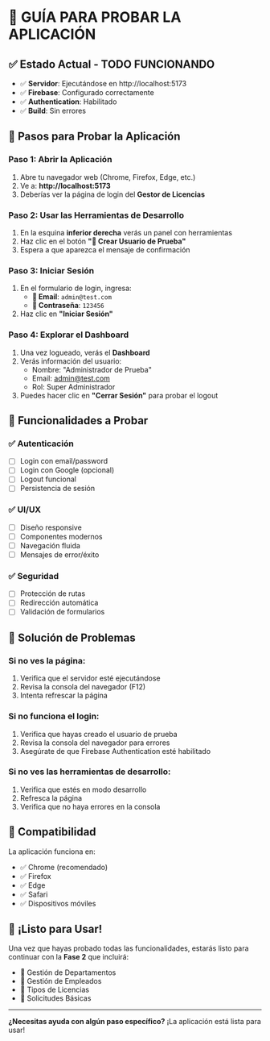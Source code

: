 # 🧪 GUÍA PARA PROBAR LA APLICACIÓN

## ✅ Estado Actual - TODO FUNCIONANDO

- ✅ **Servidor**: Ejecutándose en http://localhost:5173
- ✅ **Firebase**: Configurado correctamente
- ✅ **Authentication**: Habilitado
- ✅ **Build**: Sin errores

## 🚀 Pasos para Probar la Aplicación

### **Paso 1: Abrir la Aplicación**
1. Abre tu navegador web (Chrome, Firefox, Edge, etc.)
2. Ve a: **http://localhost:5173**
3. Deberías ver la página de login del **Gestor de Licencias**

### **Paso 2: Usar las Herramientas de Desarrollo**
1. En la esquina **inferior derecha** verás un panel con herramientas
2. Haz clic en el botón **"👤 Crear Usuario de Prueba"**
3. Espera a que aparezca el mensaje de confirmación

### **Paso 3: Iniciar Sesión**
1. En el formulario de login, ingresa:
   - **📧 Email**: `admin@test.com`
   - **🔑 Contraseña**: `123456`
2. Haz clic en **"Iniciar Sesión"**

### **Paso 4: Explorar el Dashboard**
1. Una vez logueado, verás el **Dashboard**
2. Verás información del usuario:
   - Nombre: "Administrador de Prueba"
   - Email: admin@test.com
   - Rol: Super Administrador
3. Puedes hacer clic en **"Cerrar Sesión"** para probar el logout

## 🎯 Funcionalidades a Probar

### ✅ **Autenticación**
- [ ] Login con email/password
- [ ] Login con Google (opcional)
- [ ] Logout funcional
- [ ] Persistencia de sesión

### ✅ **UI/UX**
- [ ] Diseño responsive
- [ ] Componentes modernos
- [ ] Navegación fluida
- [ ] Mensajes de error/éxito

### ✅ **Seguridad**
- [ ] Protección de rutas
- [ ] Redirección automática
- [ ] Validación de formularios

## 🔧 Solución de Problemas

### **Si no ves la página:**
1. Verifica que el servidor esté ejecutándose
2. Revisa la consola del navegador (F12)
3. Intenta refrescar la página

### **Si no funciona el login:**
1. Verifica que hayas creado el usuario de prueba
2. Revisa la consola del navegador para errores
3. Asegúrate de que Firebase Authentication esté habilitado

### **Si no ves las herramientas de desarrollo:**
1. Verifica que estés en modo desarrollo
2. Refresca la página
3. Verifica que no haya errores en la consola

## 📱 Compatibilidad

La aplicación funciona en:
- ✅ Chrome (recomendado)
- ✅ Firefox
- ✅ Edge
- ✅ Safari
- ✅ Dispositivos móviles

## 🎉 ¡Listo para Usar!

Una vez que hayas probado todas las funcionalidades, estarás listo para continuar con la **Fase 2** que incluirá:
- 📁 Gestión de Departamentos
- 👥 Gestión de Empleados
- 🎫 Tipos de Licencias
- 📝 Solicitudes Básicas

---

**¿Necesitas ayuda con algún paso específico?** ¡La aplicación está lista para usar!
